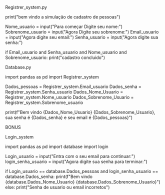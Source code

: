 Registrer_system.py

print("bem vindo a simulação de cadastro de pessoas")

Nome_usuario = input("Para começar Digite seu nome:")
Sobrenome_usuario = input("Agora Digite seu sobrenome:")
Email_usuario = input("Agora digite seu email:")
Senha_usuario = input("Agora digite sua senha:")

if Email_usuario and Senha_usuario and Nome_usuario and Sobrenome_usuario:
    print("cadastro concluido")


Database.py

import pandas as pd
import Registrer_system

Dados_pessoas = Registrer_system.Email_usuario
Dados_senha = Registrer_system.Senha_usuario
Dados_Nome_Usuario = Registrer_system.Nome_usuario
Dados_Sobrenome_Usuario = Registrer_system.Sobrenome_usuario

print(f"Bem vindo {Dados_Nome_Usuario} {Dados_Sobrenome_Usuario}, sua senha é {Dados_senha} e seu email é {Dados_pessoas}")

BONUS

Login_system

import pandas as pd
import database
import login

Login_usuario = input("Entra com o seu email para continuar:")
login_senha_usuario = input("Agora digite sua senha para terminar:")

if Login_usuario == database.Dados_pessoas and login_senha_usuario == database.Dados_senha:
    print(f"Bem vindo {database.Dados_Nome_Usuario} {database.Dados_Sobrenome_Usuario}")
else:
    print("Senha de usuario ou email incorretos")



